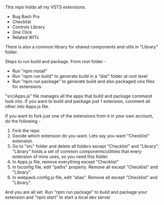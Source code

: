 This repo holds all my VSTS extensions. 

* Bug Bash Pro
* Checklist
* Controls Library
* One Click
* Related WITs

There is also a common library for shared components and utils in "Library" folder.

Steps to run build and package. From root folder -
* Run "npm install" 
* Run "npm run build" to generate build in a "dist" folder at root level
* Run "npm run package" to generate build and also packaged vsix files for extensions.

"src/Apps.js" file manages all the apps that build and package command look into. If you want to build and package just 1 extension, comment all other into Apps.js file.

If you want to fork just one of the extensions from it in your own account, do the following -

1. Fork the repo
2. Decide which extension do you want. Lets say you want "Checklist" extension.
3. Go to "src" folder and delete all folders except "Checklist" and "Library". "Library" holds a set of common components/utilities that every extension of mins uses, so you need this folder.
4. In Apps.js file, remove everything except "Checklist"
5. In tsconfig file, edit "paths" property. Remove all except "Checklist" and "Library". 
6. In webpack.config.js file, edit "alias". Remove all except "Checklist" and "Library". 

And you are all set. Run "npm run package" to build and package your extension and "npm start" to start a local dev server

